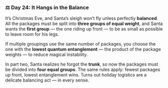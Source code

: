### ⚖️ Day 24: It Hangs in the Balance

It’s Christmas Eve, and Santa’s sleigh won’t fly unless perfectly **balanced**. All the packages must be split into **three groups of equal weight**, and Santa wants the **first group** — the one riding up front — to be as small as possible to leave room for his legs.

If multiple groupings use the same number of packages, you choose the one with the **lowest quantum entanglement** — the product of the package weights — to reduce magical instability.

In part two, Santa realizes he forgot the **trunk**, so now the packages must be divided into **four equal groups**. The same rules apply: fewest packages up front, lowest entanglement wins. Turns out holiday logistics are a delicate balancing act — in every sense.
